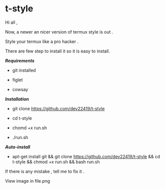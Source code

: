 # t-style

Hi all ,

Now, a newer an nicer version of termux style is out .

Style your termux like a pro hacker .

There are few step to install it so it is easy to install.

*****Requirements*****

- git installed

- figlet 

- cowsay

*****Installation*****

- git clone https://github.com/dev22419/t-style

- cd t-style

- chomd +x run.sh

- ./run.sh

*****Auto-install*****

- apt-get install git && git clone https://github.com/dev22419/t-style && cd t-style && chmod +x run.sh && bash run.sh


If there is any mistake , tell me to fix it .

View image in file.png
